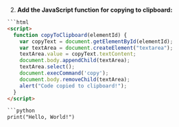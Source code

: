 
2. **Add the JavaScript function for copying to clipboard:**

```html
```html
<script>
  function copyToClipboard(elementId) {
    var copyText = document.getElementById(elementId);
    var textArea = document.createElement("textarea");
    textArea.value = copyText.textContent;
    document.body.appendChild(textArea);
    textArea.select();
    document.execCommand('copy');
    document.body.removeChild(textArea);
    alert("Code copied to clipboard!");
  }
</script>

```python
print("Hello, World!")

